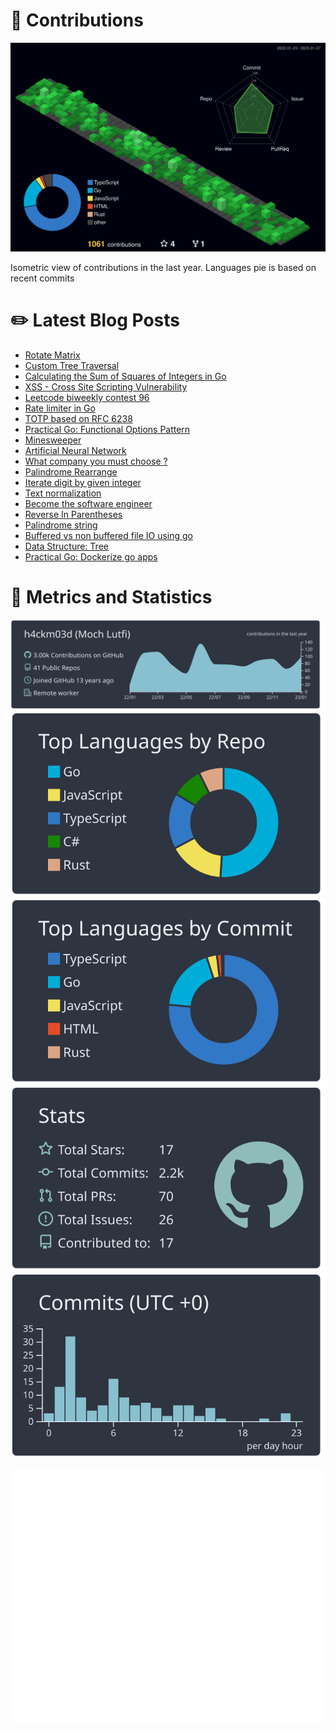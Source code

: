# :sparkling_heart: Contributions

<a href="./profile-3d-contrib/profile-night-green.svg">
    <img width="900em" src="./profile-3d-contrib/profile-night-green.svg">
</a>

Isometric view of contributions in the last year. Languages pie is based on recent commits

# :pencil2: Latest Blog Posts

<!-- BLOG-POST-LIST:START -->
- [Rotate Matrix](https://lumochift.org/blog/cp/rotate-matrix)
- [Custom Tree Traversal](https://lumochift.org/blog/dsa/tree-traversal)
- [Calculating the Sum of Squares of Integers in Go](https://lumochift.org/blog/cp/loopwithoutfor)
- [XSS - Cross Site Scripting Vulnerability](https://lumochift.org/blog/security/xss)
- [Leetcode biweekly contest 96](https://lumochift.org/blog/cp/biweekly-contest-96)
- [Rate limiter in Go](https://lumochift.org/blog/ratelimit)
- [TOTP based on RFC 6238](https://lumochift.org/blog/totp)
- [Practical Go: Functional Options Pattern](https://lumochift.org/blog/practical-go/functional-option-pattern)
- [Minesweeper](https://lumochift.org/blog/cp/minesweeper)
- [Artificial Neural Network](https://lumochift.org/blog/math-ann)
- [What company you must choose ?](https://lumochift.org/blog/career/whatcompany)
- [Palindrome Rearrange](https://lumochift.org/blog/cp/palindromeRearrange)
- [Iterate digit by given integer](https://lumochift.org/blog/cp/iterateNumber)
- [Text normalization](https://lumochift.org/blog/snippets/textNormalization)
- [Become the software engineer](https://lumochift.org/blog/career/becomeswe)
- [Reverse In Parentheses](https://lumochift.org/blog/cp/reverseInParentheses)
- [Palindrome string](https://lumochift.org/blog/cp/palindrome)
- [Buffered vs non buffered file IO using go](https://lumochift.org/blog/showdown-go/fileio-comparison)
- [Data Structure: Tree](https://lumochift.org/blog/dsa/tree)
- [Practical Go: Dockerize go apps](https://lumochift.org/blog/practical-go/dockerize-go-app)
<!-- BLOG-POST-LIST:END -->

# :dizzy: Metrics and Statistics

![profile-details](profile-summary-card-output/nord_dark/0-profile-details.svg)
![stats](profile-summary-card-output/nord_dark/1-repos-per-language.svg)
![most-commit-language](profile-summary-card-output/nord_dark/2-most-commit-language.svg)
![stats](profile-summary-card-output/nord_dark/3-stats.svg)
![productive-time](profile-summary-card-output/nord_dark/4-productive-time.svg)

<img width="625em" src="./github-metrics.svg" />
